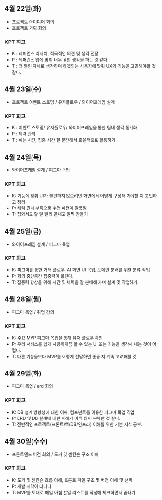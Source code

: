 ## 4월 22일(화)
- 프로젝트 아이디어 회의
- 프로젝트 기획 회의

### KPT 회고
* K : 레퍼런스 리서치, 적극적인 의견 및 생각 전달
* P : 레퍼런스 앱에 맞춰 너무 갇힌 생각을 하는 것 같다.
* T : 더 열린 자세로 생각하며 타겟되는 사용자에 맞춰 UX와 기능을 고민해야할 것 같다.

## 4월 23일(수)
- 프로젝트 이벤트 스토밍 / 유저플로우 / 와이어프레임 설계

### KPT 회고
* K : 이벤트 스토밍/ 유저플로우/ 와이어프레임을 통한 팀내 생각 동기화
* P : 체력 관리
* T : 쉬는 시간, 집중 시간 잘 분간해서 효율적으로 활용하기

## 4월 24일(목)
- 와이어프레임 설계 / 피그마 목업

### KPT 회고
* K: 기능에 맞춰 UI가 불편하지 않으려면 화면에서 어떻게 구성해 가야할 지 고민하고 정리
* P: 체력 관리 부족으로 수면 패턴이 잘못됨
* T: 집와서도 할 일 빨리 끝내고 일찍 잠들기

## 4월 25일(금)
- 와이어프레임 설계 / 피그마 목업

### KPT 회고
* K: 피그마를 통한 거래 플로우, AI 화면 UI 목업, 도메인 분배를 위한 분류 작업
* P: 회의 중간중간 집중력이 풀린다.
* T: 집중력 향상을 위해 시간 및 체력을 잘 분배해 가며 설계 및 작업하기.

## 4월 28일(월)
- 피그마 목업 / 취업 강의

### KPT 회고
* K: 주요 MVP 피그마 목업을 통해 유저 플로우 확인
* P: 우리 서비스를 쉽게 사용하게끔 할 수 있는 UI 또는 기능을 생각해 내는 것이 어렵다.
* T: 다른 기능들보다 MVP를 어떻게 전달하면 좋을 지 계속 고려해볼 것

## 4월 29일(화)
- 피그마 목업 / erd 회의 

### KPT 회고
* K: DB 설계 방향성에 대한 이해, 컴포넌트를 이용한 피그마 목업 작업
* P: ERD 및 DB 설계에 대한 이해가 아직 많이 부족한 것 같다.
* T: 전반적인 프로젝트(프론트/백/DB/인프라) 이해를 위한 기본 지식 공부.

## 4월 30일(수수)
- 프론트엔드 버전 회의 / 도커 및 젠킨슨 구조 이해

### KPT 회고
* K: 도커 및 젠킨슨 흐름 이해, 프론트 파일 구조 및 버전 이해 및 선택
* P: 개발 시작이 더디다
* T: MVP를 토대로 매일 아침 할일 리스트를 작성해 체크하면서 끝내기